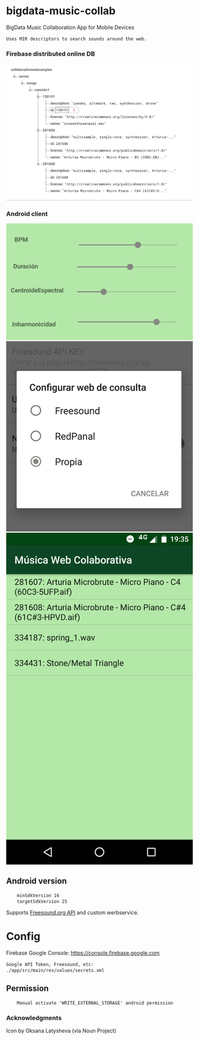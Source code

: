 # bigdata-music-collab
BigData Music Collaboration App for Mobile Devices

    Uses MIR descriptors to search sounds around the web.

### Firebase distributed online DB
![](doc/firebaseDB.png)

### Android client

![](doc/mir_sliders.png)
![](doc/available_apis.png)
![](doc/samples-of-the-song.png)

## Android version

        minSdkVersion 16
        targetSdkVersion 25

Supports [Freesound.org API](http://www.freesound.org/docs/api/) and custom werbservice.


# Config

Firebase Google Console: https://console.firebase.google.com

    Google API Token, Freesound, etc: ./app/src/main/res/values/secrets.xml

## Permission

        Manual activate 'WRITE_EXTERNAL_STORAGE' android permission

### Acknowledgments
Icon by Oksana Latysheva (vía Noun Project)
